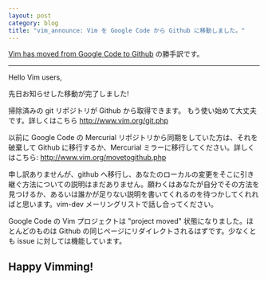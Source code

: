 ```yaml
---
layout: post
category: blog
title: "vim_announce: Vim を Google Code から Github に移動しました。"
---
```


[Vim has moved from Google Code to Github](https://groups.google.com/d/msg/vim_announce/JwhLSKf39kM/wYUaqfPuAAAJ) の勝手訳です。

---
Hello Vim users,

先日お知らせした移動が完了しました!

掃除済みの git リポジトリが Github から取得できます。
もう使い始めて大丈夫です。詳しくはこちら <http://www.vim.org/git.php>

以前に Google Code の Mercurial リポジトリから同期をしていた方は、それを破棄して Github に移行するか、Mercurial ミラーに移行してください。詳しくはこちら: <http://www.vim.org/movetogithub.php>

申し訳ありませんが、github へ移行し、あなたのローカルの変更をそこに引き継ぐ方法についての説明はまだありません。願わくはあなたが自分でその方法を見つけるか、あるいは誰かが足りない説明を書いてくれるのを待つかしてくれればと思います。vim-dev メーリングリストで話し合ってください。

Google Code の Vim プロジェクトは "project moved" 状態になりました。ほとんどのものは Github の同じページにリダイレクトされるはずです。少なくとも issue に対しては機能しています。

Happy Vimming!
---
